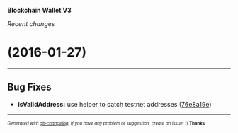 __Blockchain Wallet V3__

_Recent changes_

#   (2016-01-27)



---

## Bug Fixes

- **isValidAddress:** use helper to catch testnet addresses
  ([76e8a19e](https://github.com/blockchain/My-Wallet-V3/commit/76e8a19e150171b67ba301b7cf54e8f06f285e55))



---
<sub><sup>*Generated with [git-changelog](https://github.com/rafinskipg/git-changelog). If you have any problem or suggestion, create an issue.* :) **Thanks** </sub></sup>